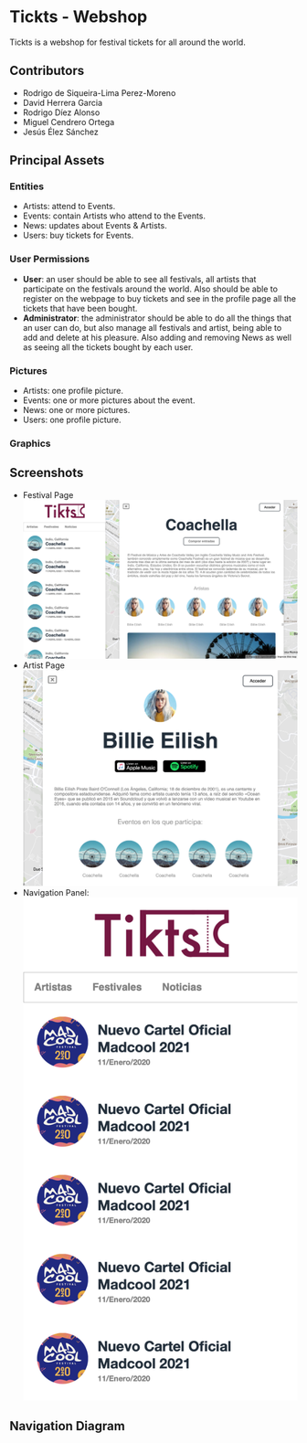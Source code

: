 # Tickts - Webshop

Tickts is a webshop for festival tickets for all around the world.

## Contributors

- Rodrigo de Siqueira-Lima Perez-Moreno
- David Herrera Garcia
- Rodrigo Díez Alonso
- Miguel Cendrero Ortega
- Jesús Élez Sánchez

## Principal Assets

### Entities

- Artists: attend to Events.
- Events: contain Artists who attend to the Events.
- News: updates about Events & Artists.
- Users: buy tickets for Events.

### User Permissions

- **User**: an user should be able to see all festivals, all artists that participate on the festivals around the world. Also should be able to register on the webpage to buy tickets and see in the profile page all the tickets that have been bought.
- **Administrator**: the administrator should be able to do all the things that an user can do, but also manage all festivals and artist, being able to add and delete at his pleasure.
Also adding and removing News as well as seeing all the tickets bought by each user.

### Pictures
- Artists: one profile picture.
- Events: one or more pictures about the event.
- News: one or more pictures.
- Users: one profile picture.

### Graphics

## Screenshots
- Festival Page
![ScreenShot 1](https://github.com/CodeURJC-DAW-2019-20/webapp13/blob/master/assets/ss1.png)
- Artist Page
![ScreenShot 2](https://github.com/CodeURJC-DAW-2019-20/webapp13/blob/master/assets/ss2.png)
- Navigation Panel:
![ScreenShot 3](https://github.com/CodeURJC-DAW-2019-20/webapp13/blob/master/assets/ss3.png)




## Navigation Diagram